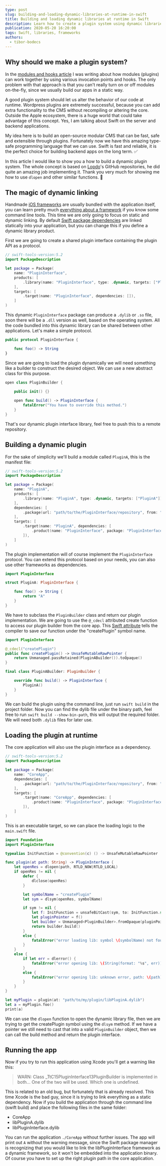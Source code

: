 ```yaml
---
type: post
slug: building-and-loading-dynamic-libraries-at-runtime-in-swift
title: Building and loading dynamic libraries at runtime in Swift
description: Learn how to create a plugin system using dynamic libraries and the power of Swift, aka. modular frameworks on the server-side.
publication: 2020-05-20 16:20:00
tags: Swift, libraries, frameworks
authors:
  - tibor-bodecs
---
```


## Why should we make a plugin system?

In the [modules and hooks article](https://theswiftdev.com/modules-and-hooks-in-swift/) I was writing about how modules (plugins) can work together by using various invocation points and hooks. The only problem with that approach is that you can't really turn on or off modules on-the-fly, since we usually build our apps in a static way.

A good plugin system should let us alter the behavior of our code at runtime. Wordpress plugins are extremely successful, because you can add extra functionality to the CMS without recompiling or altering the core. Outside the Apple ecosystem, there is a huge world that could take advantage of this concept. Yes, I am talking about Swift on the server and backend applications.

My idea here is to build an open-source modular CMS that can be fast, safe and extensible through plugins. Fortunately now we have this amazing type-safe programming language that we can use. Swift is fast and reliable, it is the perfect choice for building backend apps on the long term. ✅

In this article I would like to show you a how to build a dynamic plugin system. The whole concept is based on [Lopdo](https://github.com/Lopdo)'s GitHub repositories, he did quite an amazing job implementing it. Thank you very much for showing me how to use `dlopen` and other similar functions. 🙏

## The magic of dynamic linking

Handmade [iOS frameworks](https://theswiftdev.com/how-to-make-a-swift-framework/) are usually bundled with the application itself, you can learn pretty much [everything about a framework](https://theswiftdev.com/deep-dive-into-swift-frameworks/) if you know some command line tools. This time we are only going to focus on static and dynamic linking. By default [Swift package dependencies](https://theswiftdev.com/the-swift-package-manifest-file/) are linked statically into your application, but you can change this if you define a dynamic library product.

First we are going to create a shared plugin interface containing the plugin API as a protocol.

```swift
// swift-tools-version:5.2
import PackageDescription

let package = Package(
    name: "PluginInterface",
    products: [
        .library(name: "PluginInterface", type: .dynamic, targets: ["PluginInterface"]),
    ],
    targets: [
        .target(name: "PluginInterface", dependencies: []),
    ]
)
```

This dynamic `PluginInterface` package can produce a `.dylib` or `.so` file, soon there will be a `.dll` version as well, based on the operating system. All the code bundled into this dynamic library can be shared between other applications. Let's make a simple protocol.

```swift
public protocol PluginInterface {

    func foo() -> String
}
```

Since we are going to load the plugin dynamically we will need something like a builder to construct the desired object. We can use a new abstract class for this purpose.

```swift
open class PluginBuilder {
    
    public init() {}

    open func build() -> PluginInterface {
        fatalError("You have to override this method.")
    }
}
```
That's our dynamic plugin interface library, feel free to push this to a remote repository.

## Building a dynamic plugin
For the sake of simplicity we'll build a module called `PluginA`, this is the manifest file:

```swift
// swift-tools-version:5.2
import PackageDescription

let package = Package(
    name: "PluginA",
    products: [
        .library(name: "PluginA", type: .dynamic, targets: ["PluginA"]),
    ],
    dependencies: [
        .package(url: "path/to/the/PluginInterface/repository", from: "1.0.0"),
    ],
    targets: [
        .target(name: "PluginA", dependencies: [
            .product(name: "PluginInterface", package: "PluginInterface")
        ]),
    ]
)
```

The plugin implementation will of course implement the `PluginInterface` protocol. You can extend this protocol based on your needs, you can also use other frameworks as dependencies.

```swift
import PluginInterface

struct PluginA: PluginInterface {

    func foo() -> String {
        return "A"
    }
}
```

We have to subclass the `PluginBuilder` class and return our plugin implementation. We are going to use the `@_cdecl` attributed create function to access our plugin builder from the core app. This [Swift attribute](https://theswiftdev.com/everything-about-public-and-private-swift-attributes/) tells the compiler to save our function under the "createPlugin" symbol name.

```swift
import PluginInterface

@_cdecl("createPlugin")
public func createPlugin() -> UnsafeMutableRawPointer {
    return Unmanaged.passRetained(PluginABuilder()).toOpaque()
}

final class PluginABuilder: PluginBuilder {

    override func build() -> PluginInterface {
        PluginA()
    }
}
```

We can build the plugin using the command line, just run `swift build` in the project folder. Now you can find the dylib file under the binary path, feel free to run `swift build --show-bin-path`, this will output the required folder. We will need both `.dylib` files for later use.

## Loading the plugin at runtime

The core application will also use the plugin interface as a dependency.

```swift
// swift-tools-version:5.2
import PackageDescription

let package = Package(
    name: "CoreApp",
    dependencies: [
        .package(url: "path/to/the/PluginInterface/repository", from: "1.0.0"),
    ],
    targets: [
        .target(name: "CoreApp", dependencies: [
            .product(name: "PluginInterface", package: "PluginInterface")
        ]),
    ]
)
```

This is an executable target, so we can place the loading logic to the `main.swift` file.

```swift
import Foundation
import PluginInterface

typealias InitFunction = @convention(c) () -> UnsafeMutableRawPointer

func plugin(at path: String) -> PluginInterface {
    let openRes = dlopen(path, RTLD_NOW|RTLD_LOCAL)
    if openRes != nil {
        defer {
            dlclose(openRes)
        }

        let symbolName = "createPlugin"
        let sym = dlsym(openRes, symbolName)

        if sym != nil {
            let f: InitFunction = unsafeBitCast(sym, to: InitFunction.self)
            let pluginPointer = f()
            let builder = Unmanaged<PluginBuilder>.fromOpaque(pluginPointer).takeRetainedValue()
            return builder.build()
        }
        else {
            fatalError("error loading lib: symbol \(symbolName) not found, path: \(path)")
        }
    }
    else {
        if let err = dlerror() {
            fatalError("error opening lib: \(String(format: "%s", err)), path: \(path)")
        }
        else {
            fatalError("error opening lib: unknown error, path: \(path)")
        }
    }
}

let myPlugin = plugin(at: "path/to/my/plugin/libPluginA.dylib")
let a = myPlugin.foo()
print(a)
```

We can use the `dlopen` function to open the dynamic library file, then we are trying to get the createPlugin symbol using the `dlsym` method. If we have a pointer we still need to cast that into a valid `PluginBuilder` object, then we can call the build method and return the plugin interface.

## Running the app

Now if you try to run this application using Xcode you'll get a warning like this:

> WARN: Class \_TtC15PluginInterface13PluginBuilder is implemented in both... One of the two will be used. Which one is undefined.

This is related to an old bug, but fortunately that is already resolved. This time Xcode is the bad guy, since it is trying to link everything as a static dependency. Now if you build the application through the command line (swift build) and place the following files in the same folder:

- CoreApp
- libPluginA.dylib
- libPluginInterface.dylib

You can run the application `./CoreApp` without further issues. The app will print out `A` without the warning message, since the Swift package manager is recognizing that you would like to link the libPluginInterface framework as a dynamic framework, so it won't be embedded into the application binary. Of course you have to set up the right plugin path in the core application.
